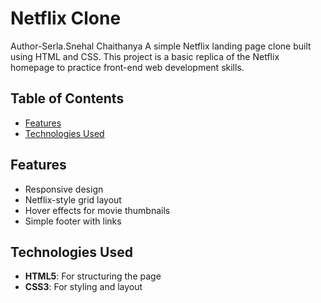 # Netflix Clone
Author-Serla.Snehal Chaithanya
A simple Netflix landing page clone built using HTML and CSS. This project is a basic replica of the Netflix homepage to practice front-end web development skills.

## Table of Contents
- [Features](#features)
- [Technologies Used](#technologies-used)
 
 

## Features
- Responsive design
- Netflix-style grid layout
- Hover effects for movie thumbnails
- Simple footer with links

## Technologies Used
- **HTML5**: For structuring the page
- **CSS3**: For styling and layout

 

